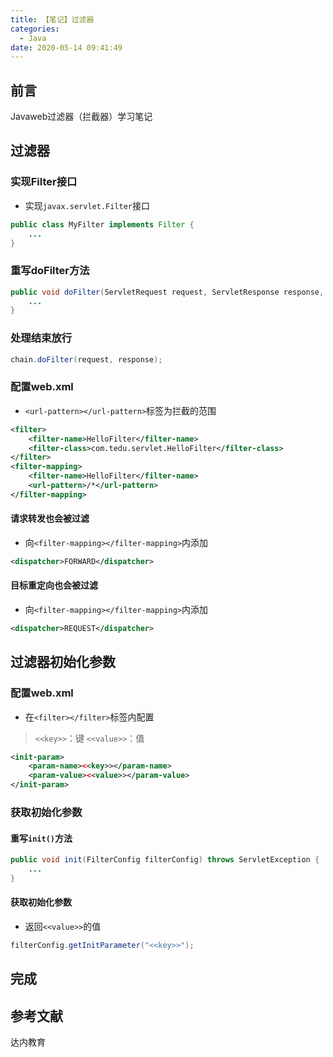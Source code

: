 ```yaml
---
title: 【笔记】过滤器
categories:
  - Java
date: 2020-05-14 09:41:49
---
```


## 前言

Javaweb过滤器（拦截器）学习笔记

<!-- more -->

## 过滤器

### 实现Filter接口

- 实现`javax.servlet.Filter`接口

``` java
public class MyFilter implements Filter {
    ...
}
```

### 重写doFilter方法

``` java
public void doFilter(ServletRequest request, ServletResponse response, FilterChain chain) throws Exception {
    ...
}
```

### 处理结束放行

``` java
chain.doFilter(request, response);
```

### 配置web.xml

- `<url-pattern></url-pattern>`标签为拦截的范围

``` xml
<filter>
    <filter-name>HelloFilter</filter-name>
    <filter-class>com.tedu.servlet.HelloFilter</filter-class>
</filter>
<filter-mapping>
    <filter-name>HelloFilter</filter-name>
    <url-pattern>/*</url-pattern>
</filter-mapping>
```

#### 请求转发也会被过滤

- 向`<filter-mapping></filter-mapping>`内添加

``` xml
<dispatcher>FORWARD</dispatcher>
```

#### 目标重定向也会被过滤

- 向`<filter-mapping></filter-mapping>`内添加

``` xml
<dispatcher>REQUEST</dispatcher>
```

## 过滤器初始化参数

### 配置web.xml

- 在`<filter></filter>`标签内配置

> `<<key>>`：键
> `<<value>>`：值

``` xml
<init-param>
    <param-name><<key>></param-name>
    <param-value><<value>></param-value>
</init-param>
```

### 获取初始化参数

#### 重写`init()`方法

``` java
public void init(FilterConfig filterConfig) throws ServletException {
    ...
}
```

#### 获取初始化参数

- 返回`<<value>>`的值

``` java
filterConfig.getInitParameter("<<key>>");
```

## 完成

## 参考文献

达内教育

